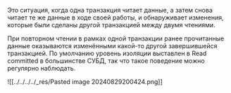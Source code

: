 Это ситуация, когда одна транзакция читает данные, а затем снова читает те же данные в ходе своей работы, и обнаруживает изменения, которые были сделаны другой транзакцией между двумя чтениями.

При повторном чтении в рамках одной транзакции ранее прочитанные данные оказываются изменёнными какой-то другой завершившейся транзакцией. По умолчанию уровень изоляции выставлен в Read committed в большинстве СУБД, так что такое поведение можно регулярно наблюдать.

![[../../../../_res/Pasted image 20240829200424.png]]